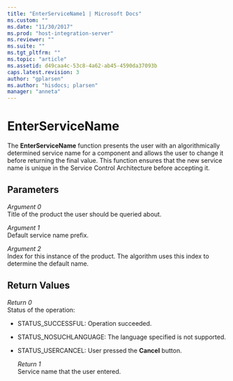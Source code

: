 ```yaml
---
title: "EnterServiceName1 | Microsoft Docs"
ms.custom: ""
ms.date: "11/30/2017"
ms.prod: "host-integration-server"
ms.reviewer: ""
ms.suite: ""
ms.tgt_pltfrm: ""
ms.topic: "article"
ms.assetid: d49caa4c-53c8-4a62-ab45-4590da37093b
caps.latest.revision: 3
author: "gplarsen"
ms.author: "hisdocs; plarsen"
manager: "anneta"
---
```

# EnterServiceName
The **EnterServiceName** function presents the user with an algorithmically determined service name for a component and allows the user to change it before returning the final value. This function ensures that the new service name is unique in the Service Control Architecture before accepting it.  
  
## Parameters  
 *Argument 0*  
 Title of the product the user should be queried about.  
  
 *Argument 1*  
 Default service name prefix.  
  
 *Argument 2*  
 Index for this instance of the product. The algorithm uses this index to determine the default name.  
  
## Return Values  
 *Return 0*  
 Status of the operation:  
  
- STATUS_SUCCESSFUL: Operation succeeded.  
  
- STATUS_NOSUCHLANGUAGE: The language specified is not supported.  
  
- STATUS_USERCANCEL: User pressed the **Cancel** button.  
  
  *Return 1*  
  Service name that the user entered.